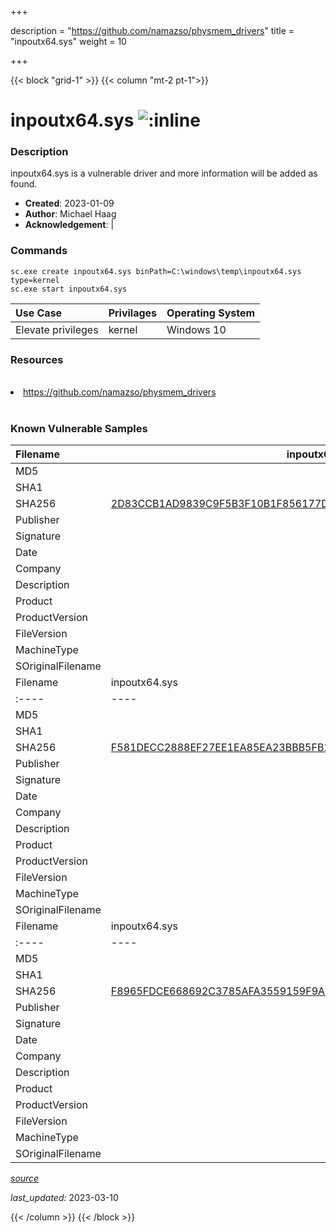 +++

description = "https://github.com/namazso/physmem_drivers"
title = "inpoutx64.sys"
weight = 10

+++


{{< block "grid-1" >}}
{{< column "mt-2 pt-1">}}


# inpoutx64.sys ![:inline](/images/twitter_verified.png) 


### Description

inpoutx64.sys is a vulnerable driver and more information will be added as found.

- **Created**: 2023-01-09
- **Author**: Michael Haag
- **Acknowledgement**:  | [](https://twitter.com/)

### Commands

```
sc.exe create inpoutx64.sys binPath=C:\windows\temp\inpoutx64.sys type=kernel
sc.exe start inpoutx64.sys
```

| Use Case | Privilages | Operating System | 
|:---- | ---- | ---- |
| Elevate privileges | kernel | Windows 10 |

### Resources
<br>
<li><a href=" https://github.com/namazso/physmem_drivers"> https://github.com/namazso/physmem_drivers</a></li>
<br>

### Known Vulnerable Samples

| Filename | inpoutx64.sys |
|:---- | ---- | 
| MD5 | <a href="https://www.virustotal.com/gui/file/"></a> |
| SHA1 | <a href="https://www.virustotal.com/gui/file/"></a> |
| SHA256 | <a href="https://www.virustotal.com/gui/file/2D83CCB1AD9839C9F5B3F10B1F856177DF1594C66CBBC7661677D4B462EBF44D">2D83CCB1AD9839C9F5B3F10B1F856177DF1594C66CBBC7661677D4B462EBF44D</a> |
| Publisher |  |
| Signature |  |
| Date |  |
| Company |  |
| Description |  |
| Product |  |
| ProductVersion |  |
| FileVersion |  |
| MachineType |  |
| SOriginalFilename |  |
| Filename | inpoutx64.sys |
|:---- | ---- | 
| MD5 | <a href="https://www.virustotal.com/gui/file/"></a> |
| SHA1 | <a href="https://www.virustotal.com/gui/file/"></a> |
| SHA256 | <a href="https://www.virustotal.com/gui/file/F581DECC2888EF27EE1EA85EA23BBB5FB2FE6A554266FF5A1476ACD1D29D53AF">F581DECC2888EF27EE1EA85EA23BBB5FB2FE6A554266FF5A1476ACD1D29D53AF</a> |
| Publisher |  |
| Signature |  |
| Date |  |
| Company |  |
| Description |  |
| Product |  |
| ProductVersion |  |
| FileVersion |  |
| MachineType |  |
| SOriginalFilename |  |
| Filename | inpoutx64.sys |
|:---- | ---- | 
| MD5 | <a href="https://www.virustotal.com/gui/file/"></a> |
| SHA1 | <a href="https://www.virustotal.com/gui/file/"></a> |
| SHA256 | <a href="https://www.virustotal.com/gui/file/F8965FDCE668692C3785AFA3559159F9A18287BC0D53ABB21902895A8ECF221B">F8965FDCE668692C3785AFA3559159F9A18287BC0D53ABB21902895A8ECF221B</a> |
| Publisher |  |
| Signature |  |
| Date |  |
| Company |  |
| Description |  |
| Product |  |
| ProductVersion |  |
| FileVersion |  |
| MachineType |  |
| SOriginalFilename |  |



[*source*](https://github.com/magicsword-io/LOLDrivers/tree/main/yaml/inpoutx64.sys.yml)

*last_updated:* 2023-03-10








{{< /column >}}
{{< /block >}}
